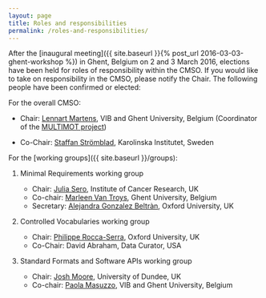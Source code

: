 ```yaml
---
layout: page
title: Roles and responsibilities
permalink: /roles-and-responsibilities/
---
```


After the [inaugural meeting]({{ site.baseurl }}{% post_url 2016-03-03-ghent-workshop %})
in Ghent, Belgium on 2 and 3 March 2016, elections have been held for roles of
responsibility within the CMSO. If you would like to take on responsibility in
the CMSO, please notify the Chair. The following people have been confirmed or
elected:

For the overall CMSO:

- Chair: [Lennart Martens](http://compomics.com/people/lennart-martens/), VIB 
  and Ghent University, Belgium (Coordinator of the
  [MULTIMOT project](http://multimot.org))
 
- Co-Chair:
  [Staffan Strömblad](http://www.bionut.ki.se/groups/sst/page2/page2.html),
  Karolinska Institutet, Sweden

For the [working groups]({{ site.baseurl }}/groups):

1. Minimal Requirements working group

   - Chair: [Julia Sero](http://www.icr.ac.uk/our-research/research-divisions/division-of-cancer-biology/dynamical-cell-systems-team),
     Institute of Cancer Research, UK
   - Co-chair: [Marleen Van Troys](http://www.ugent.be/ge/biochemie/en/research/ampe-lab),
     Ghent University, Belgium
   - Secretary: [Alejandra Gonzalez Beltràn](http://www.oerc.ox.ac.uk/people/alejandra),
     Oxford University, UK

2. Controlled Vocabularies working group

   - Chair: [Philippe Rocca-Serra](http://www.oerc.ox.ac.uk/people/philippe-rocca-serra),
     Oxford University, UK
   - Co-Chair: David Abraham, Data Curator, USA

3. Standard Formats and Software APIs working group

   - Chair: [Josh Moore](https://github.com/joshmoore), University of Dundee,
     UK
   - Co-chair: [Paola Masuzzo](http://compomics.com/people/paola-masuzzo/),
     VIB and Ghent University, Belgium
